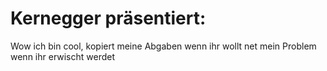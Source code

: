 # Kernegger präsentiert:
Wow ich bin cool, kopiert meine Abgaben wenn ihr wollt net mein Problem wenn ihr erwischt werdet